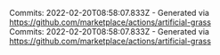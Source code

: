 Commits: 2022-02-20T08:58:07.833Z - Generated via https://github.com/marketplace/actions/artificial-grass
<br>
Commits: 2022-02-20T08:58:07.833Z - Generated via https://github.com/marketplace/actions/artificial-grass
<br>
